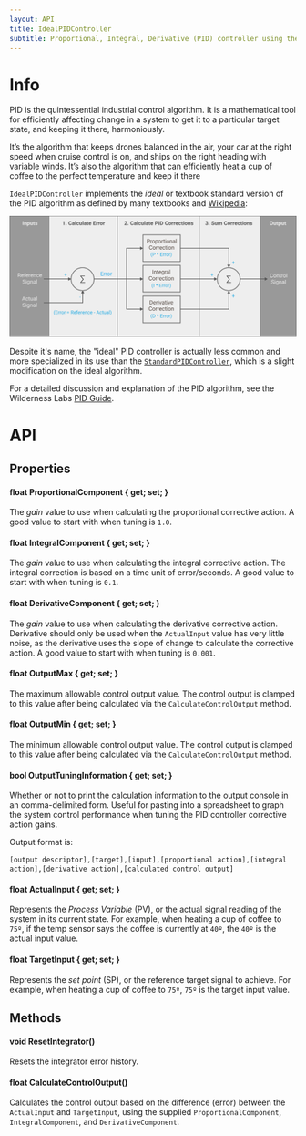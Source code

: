 ```yaml
---
layout: API
title: IdealPIDController
subtitle: Proportional, Integral, Derivative (PID) controller using the ideal (textbook) calculation.
---
```


# Info

PID is the quintessential industrial control algorithm. It is a mathematical tool for efficiently affecting change in a system to get it to a particular target state, and keeping it there, harmoniously.

It’s the algorithm that keeps drones balanced in the air, your car at the right speed when cruise control is on, and ships on the right heading with variable winds. It’s also the algorithm that can efficiently heat a cup of coffee to the perfect temperature and keep it there

`IdealPIDController` implements the _ideal_ or textbook standard version of the PID algorithm as defined by many textbooks and [Wikipedia](https://en.wikipedia.org/wiki/PID_controller):

![](PID_Block_Diagram.svg)

Despite it's name, the "ideal" PID controller is actually less common and more specialized in its use than the [`StandardPIDController`](/API/Controllers/PID/StandardPIDController/), which is a slight modification on the ideal algorithm.

For a detailed discussion and explanation of the PID algorithm, see the Wilderness Labs [PID Guide](http://developer.wildernesslabs.co/Hardware/Reference/Algorithms/Proportional_Integral_Derivative/).

# API

## Properties

#### float ProportionalComponent { get; set; }

The _gain_ value to use when calculating the proportional corrective action. A good value to start with when tuning is `1.0`.

#### float IntegralComponent { get; set; }

The _gain_ value to use when calculating the integral corrective action. The integral correction is based on a time unit of error/seconds. A good value to start with when tuning is `0.1`.

#### float DerivativeComponent { get; set; }

The _gain_ value to use when calculating the derivative corrective action. Derivative should only be used when the `ActualInput` value has very little noise, as the derivative uses the slope of change to calculate the corrective action. A good value to start with when tuning is `0.001`.

#### float OutputMax { get; set; }

The maximum allowable control output value. The control output is clamped to this value after being calculated via the `CalculateControlOutput` method.

#### float OutputMin { get; set; }

The minimum allowable control output value. The control output is clamped to this value after being calculated via the `CalculateControlOutput` method.

#### bool OutputTuningInformation { get; set; }

Whether or not to print the calculation information to the output console in an comma-delimited form. Useful for  pasting into a spreadsheet to graph the system control  performance when tuning the PID controller corrective action gains.

Output format is:

```
[output descriptor],[target],[input],[proportional action],[integral action],[derivative action],[calculated control output]
```

#### float ActualInput { get; set; }

Represents the _Process Variable_ (PV), or the actual signal reading of the system in its current state. For example, when heating a cup of coffee to `75º`, if the temp sensor says the coffee is currently at `40º`, the `40º` is the actual input value.

#### float TargetInput { get; set; }

Represents the _set point_ (SP), or the reference target signal to achieve. For example, when heating a cup of coffee to `75º`, `75º` is the target input value.

## Methods

#### void ResetIntegrator()

Resets the integrator error history. 

#### float CalculateControlOutput()

Calculates the control output based on the difference (error) between the `ActualInput` and `TargetInput`, using the supplied `ProportionalComponent`, `IntegralComponent`, and `DerivativeComponent`.